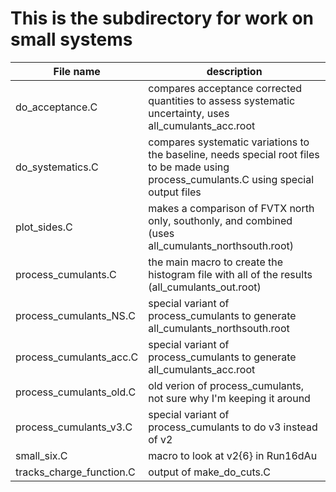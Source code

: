 # This is the subdirectory for work on small systems

File name | description
--------- | -----------
do_acceptance.C | compares acceptance corrected quantities to assess systematic uncertainty, uses all_cumulants_acc.root
do_systematics.C | compares systematic variations to the baseline, needs special root files to be made using process_cumulants.C using special output files
plot_sides.C | makes a comparison of FVTX north only, southonly, and combined (uses all_cumulants_northsouth.root)
process_cumulants.C | the main macro to create the histogram file with all of the results (all_cumulants_out.root)
process_cumulants_NS.C | special variant of process_cumulants to generate all_cumulants_northsouth.root
process_cumulants_acc.C | special variant of process_cumulants to generate all_cumulants_acc.root
process_cumulants_old.C | old verion of process_cumulants, not sure why I'm keeping it around
process_cumulants_v3.C | special variant of process_cumulants to do v3 instead of v2
small_six.C | macro to look at v2{6} in Run16dAu
tracks_charge_function.C | output of make_do_cuts.C

